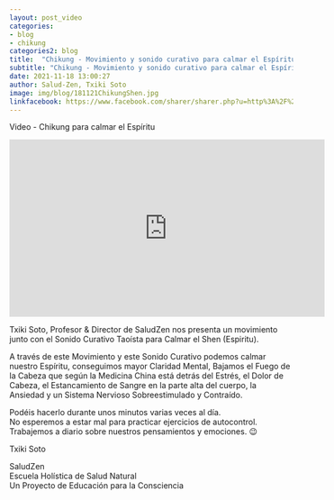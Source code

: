 ```yaml
---
layout: post_video
categories:
- blog
- chikung
categories2: blog
title:  "Chikung - Movimiento y sonido curativo para calmar el Espíritu"
subtitle: "Chikung - Movimiento y sonido curativo para calmar el Espíritu"
date: 2021-11-18 13:00:27
author: Salud-Zen, Txiki Soto
image: img/blog/181121ChikungShen.jpg
linkfacebook: https://www.facebook.com/sharer/sharer.php?u=http%3A%2F%2Fsalud-zen.com%2Fblog%2Fchikung%2F2021%2F11%2F18%2Fvideo-chikung-calmar-shen.html&amp;src=sdkpreparse
---
```


Video - Chikung para calmar el Espíritu
<iframe width="560" height="315" src="https://www.youtube.com/embed/FDU2Bagbd3E" title="YouTube video player" frameborder="0" allow="accelerometer; autoplay; clipboard-write; encrypted-media; gyroscope; picture-in-picture" allowfullscreen></iframe> 


 Txiki Soto, Profesor & Director de SaludZen nos presenta un movimiento junto con el Sonido Curativo Taoísta para Calmar el Shen (Espiritu).    

A través de este Movimiento y este Sonido Curativo podemos calmar nuestro Espíritu, conseguimos mayor Claridad Mental,  Bajamos el Fuego de la Cabeza que según la Medicina China está detrás del Estrés, el Dolor de Cabeza, el Estancamiento de Sangre en la parte alta del cuerpo, la Ansiedad y un Sistema Nervioso Sobreestimulado y Contraído.    

Podéis hacerlo durante unos minutos varias veces al día.  
No esperemos a estar mal para practicar ejercicios de autocontrol.  
Trabajemos a diario sobre nuestros pensamientos y emociones. 😉    

Txiki Soto  

SaludZen  
Escuela Holística de Salud Natural  
Un Proyecto de Educación para la Consciencia    
